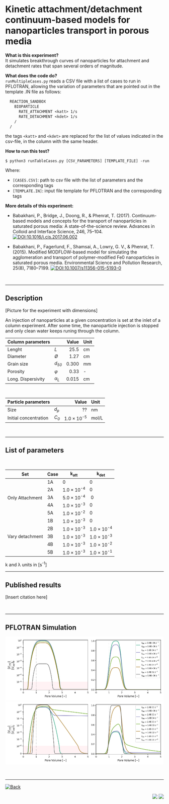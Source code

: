 # Kinetic attachment/detachment continuum-based models for nanoparticles transport in porous media

**What is this experiment?**<br>
It simulates breakthrough curves of nanoparticles for attachment and detachment rates that span several orders of magnitude.

**What does the code do?**<br>
`runMultipleCases.py` reads a CSV file with a list of cases to run in PFLOTRAN, allowing the variation of parameters that are pointed out in the template .IN file as follows:

```
  REACTION_SANDBOX
    BIOPARTICLE
      RATE_ATTACHMENT <katt> 1/s
      RATE_DETACHMENT <kdet> 1/s
    /
  /
```
the tags `<katt>` and `<kdet>` are replaced for the list of values indicated in the csv-file, in the column with the same header. 

**How to run this test?**<br>
```
$ python3 runTableCases.py [CSV_PARAMETERS] [TEMPLATE_FILE] -run
```
Where:
- `[CASES.CSV]`: path to csv file with the list of parameters and the corresponding tags
- `[TEMPLATE.IN]`: input file template for PFLOTRAN and the corresponding tags


**More details of this experiment:** <br>
- Babakhani, P., Bridge, J., Doong, R., & Phenrat, T. (2017). Continuum-based models and concepts for the transport of nanoparticles in saturated porous media: A state-of-the-science review. Advances in Colloid and Interface Science, 246, 75–104.  [![DOI:10.1016/j.cis.2017.06.002](https://zenodo.org/badge/DOI/10.1016/j.cis.2017.06.002.svg)](http://dx.doi.org/10.1016/j.cis.2017.06.002)

- Babakhani, P., Fagerlund, F., Shamsai, A., Lowry, G. V., & Phenrat, T. (2015). Modified MODFLOW-based model for simulating the agglomeration and transport of polymer-modified Fe0 nanoparticles in saturated porous media. Environmental Science and Pollution Research, 25(8), 7180–7199. [![DOI:10.1007/s11356-015-5193-0](https://zenodo.org/badge/DOI/10.1007/s11356-015-5193-0.svg)](http://link.springer.com/10.1007/s11356-015-5193-0)
<p>&nbsp;</p>

***

## Description

[Picture for the experiment with dimensions]

<p>
An injection of nanoparticles at a given concentration is set at the inlet of a column experiment. After some time, the nanoparticle injection is stopped and only clean water keeps runing through the column. 
</p>

|Column parameters | | Value | Unit |
|---|---|--:|:--|
|Lenght| *L* |25.5|cm|
|Diameter| *Ø* | 1.27|cm|
|Grain size| *d<sub>50</sub>*|0.300|mm|
|Porosity| *φ*|0.33|-|
|Long. Dispersivity| *α<sub>L</sub>*|0.015|cm|

<p>&nbsp;</p>

|Particle parameters | | Value | Unit |
|---|---|--:|:--|
|Size | *d<sub>p</sub>*| ?? | nm |
|Initial concentration| *C<sub>0</sub>*| 1.0 × 10<sup>-5</sup>|mol/L|

<p>&nbsp;</p>

***

## **List of parameters**

<p>&nbsp;</p>

<table>
	<thead>
	<tr>
		<th>Set<br></th>
		<th>Case</th>
	  <th>k<sub>att</sub></th>
    <th>k<sub>det</sub></th>
	</tr>
	</thead>
	<tbody>
	<tr>
		<td rowspan=5>Only Attachment <br></td>
    <td>1A</td>
		<td>0</td>
		<td>0</td>
	</tr>
	<tr>
		<td>2A</td>
		<td>1.0 × 10<sup>-4</sup></td>
		<td>0</td>
	</tr>
	<tr>
		<td>3A</td>
		<td>5.0 × 10<sup>-4</sup></td>
		<td>&nbsp;0</td>
	</tr>
	<tr>
		<td>4A</td>
		<td>1.0 × 10<sup>-3</sup></td>
		<td>0</td>
	</tr>
	<tr>
		<td>5A</td>
		<td>1.0 × 10<sup>-2</sup></td>
		<td>0</td>
	</tr>
	<tr>
		<td rowspan=5>Vary detachment <br></td>
    <td>1B</td>
		<td>1.0 × 10<sup>-3</sup></td>
    <td>0</td>
	</tr>
	<tr>
		<td>2B</td>
		<td>1.0 × 10<sup>-3</sup></td>
		<td>1.0 × 10<sup>-4</sup></td>
	</tr>
	<tr>
		<td>3B</td>
		<td>1.0 × 10<sup>-3</sup></td>
		<td>1.0 × 10<sup>-3</sup></td>
	</tr>
	<tr>
		<td>4B</td>
		<td>1.0 × 10<sup>-3</sup></td>
		<td>1.0 × 10<sup>-2</sup></td>
	</tr>
	<tr>
		<td>5B</td>
		<td>1.0 × 10<sup>-3</sup></td>
		<td>1.0 × 10<sup>-1</sup></td>
	</tr>
	</tbody>
</table>

<p>k and λ units in [s<sup>-1</sup>]</p>

***

## **Published results**

[Insert citation here]
<p>&nbsp;</p>

***

## **PFLOTRAN Simulation**

<img src="./AtDetCol_media/plot/OnlyAttachment.png" alt="Column flow" width=800>

<img src="./AtDetCol_media/plot/VariableDetachment.png" alt="Column flow" width=800>

<p>&nbsp;</p>

_______

<a href="https://edsaac.github.io/bioparticle/listTests.html">
	<img alt="Back" src="https://img.shields.io/badge/&#11013;-Go back-purple?style=for-the-badge">
</a>

<p align="right">
    <img src="https://img.shields.io/badge/Works on-my machine-purple?style=for-the-badge">
    <img src="https://img.shields.io/badge/-&#127802;-purple?style=for-the-badge">
</p>
